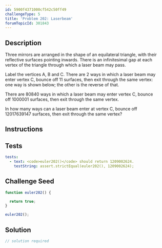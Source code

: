 ```yaml
---
id: 5900f4371000cf542c50ff49
challengeType: 5
title: 'Problem 202: Laserbeam'
forumTopicId: 301843
---
```


## Description

<section id='description'>

Three mirrors are arranged in the shape of an equilateral triangle, with their reflective surfaces pointing inwards. There is an infinitesimal gap at each vertex of the triangle through which a laser beam may pass.

Label the vertices A, B and C. There are 2 ways in which a laser beam may enter vertex C, bounce off 11 surfaces, then exit through the same vertex: one way is shown below; the other is the reverse of that.

There are 80840 ways in which a laser beam may enter vertex C, bounce off 1000001 surfaces, then exit through the same vertex.

In how many ways can a laser beam enter at vertex C, bounce off 12017639147 surfaces, then exit through the same vertex?

</section>

## Instructions

<section id='instructions'>

</section>

## Tests

<section id='tests'>

```yml
tests:
  - text: <code>euler202()</code> should return 1209002624.
    testString: assert.strictEqual(euler202(), 1209002624);

```

</section>

## Challenge Seed

<section id='challengeSeed'>

<div id='js-seed'>

```js
function euler202() {

  return true;
}

euler202();
```

</div>

</section>

## Solution

<section id='solution'>

```js
// solution required
```

</section>
